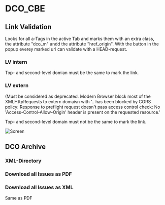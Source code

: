 # DCO_CBE

## Link Validation
Looks for all a-Tags in the active Tab and marks them with an extra class, the attribute "dco_m" andd the attribute "href_origin". With the button in the popup everey marked url can validate with a HEAD-request. 

### LV intern
Top- and second-level domian must be the same to mark the link.

### LV extern
(Must be considered as deprecated. Modern Browser block most of the XMLHttpRequests to extern domaisn with '.. has been blocked by CORS policy: Response to preflight request doesn't pass access control check: No 'Access-Control-Allow-Origin' header is present on the requested resource.'

Top- and second-level domain must not be the same to mark the link.


![Screen](https://user-images.githubusercontent.com/7902297/87126693-f3388900-c28c-11ea-9768-99c58614ba1d.jpg)

## DCO Archive

### XML-Directory

### Download all Issues as PDF


### Download all Issues as XML
Same as PDF 



